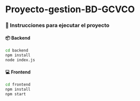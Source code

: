 # Proyecto-gestion-BD-GCVCO

### 🚀 Instrucciones para ejecutar el proyecto

#### 📦 Backend
```bash
cd backend
npm install
node index.js
```

#### 💻 Frontend
```bash
cd frontend
npm install
npm start
```
